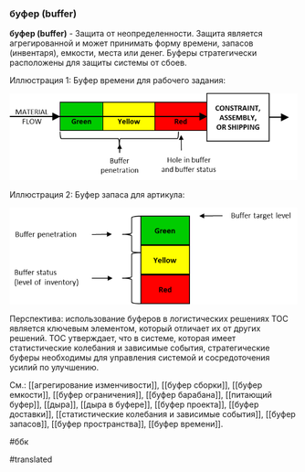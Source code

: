 ### буфер (buffer)

**буфер (buffer)** - Защита от неопределенности. Защита является агрегированной и может принимать форму времени, запасов (инвентаря), емкости, места или денег. Буферы стратегически расположены для защиты системы от сбоев.

Иллюстрация 1: Буфер времени для рабочего задания:

![](images/image20.png)

Иллюстрация 2: Буфер запаса для артикула:

![](images/image45.png)

Перспектива: использование буферов в логистических решениях TOC является ключевым элементом, который отличает их от других решений. TOC утверждает, что в системе, которая имеет статистические колебания и зависимые события, стратегические буферы необходимы для управления системой и сосредоточения усилий по улучшению.

См.: [[агрегирование изменчивости]], [[буфер сборки]], [[буфер емкости]], [[буфер ограничения]], [[буфер барабана]], [[питающий буфер]], [[дыра]], [[дыра в буфере]], [[буфер проекта]], [[буфер доставки]], [[статистические колебания и зависимые события]], [[буфер запасов]], [[буфер пространства]], [[буфер времени]].

#ббк

#translated
